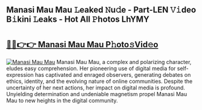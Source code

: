 ## Manasi Mau Mau 𝙻eaked 𝙽u𝚍e - Part-LEN 𝚅𝚒deo B𝚒kini 𝙻eaks - Hot All 𝙿hotos LhYMY

# <h2><a href="http://ld6413.urlbe.top/?page=Manasi+Mau+Mau">🔗🔗👉👉 Manasi Mau Mau P𝚑oto𝚜Vid𝚎o</a></h2>

[![Manasi Mau Mau](https://i.imgur.com/eBuTRDB.gif)](http://ld6413.urlbe.top/?page=Manasi+Mau+Mau)
Manasi Mau Mau, a complex and polarizing character, eludes easy comprehension. Her pioneering use of digital media for self-expression has captivated and enraged observers, generating debates on ethics, identity, and the evolving nature of online communities. Despite the uncertainty of her next actions, her impact on digital media is profound. Unyielding determination and undeniable magnetism propel Manasi Mau Mau to new heights in the digital community.
